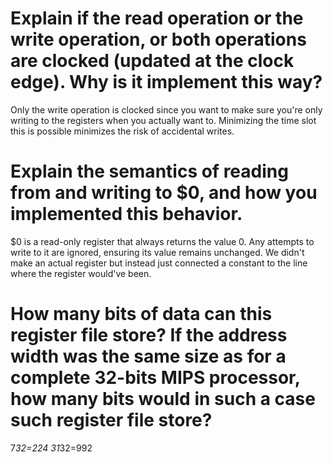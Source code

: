 # Explain if the read operation or the write operation, or both operations are clocked (updated at the clock edge). Why is it implement this way?
Only the write operation is clocked since you want to make sure you're only writing to the registers when you actually want to. Minimizing the time slot this is possible minimizes the risk of accidental writes.

# Explain the semantics of reading from and writing to $0, and how you implemented this behavior.
$0 is a read-only register that always returns the value 0. Any attempts to write to it are ignored, ensuring its value remains unchanged.
We didn't make an actual register but instead just connected a constant to the line where the register would've been.

# How many bits of data can this register file store? If the address width was the same size as for a complete 32-bits MIPS processor, how many bits would in such a case such register file store?
7*32=224
31*32=992
